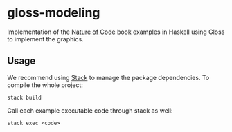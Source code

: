 # gloss-modeling
Implementation of the [Nature of Code](https://natureofcode.com) book examples in Haskell using Gloss to implement the graphics.

## Usage

We recommend using [Stack](https://docs.haskellstack.org) to manage the package dependencies. To compile the whole project:

`stack build`

Call each example executable code through stack as well:

`stack exec <code>`
